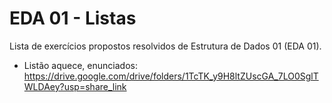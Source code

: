 # EDA 01 - Listas
Lista de exercícios propostos resolvidos de Estrutura de Dados 01 (EDA 01). 
- Listão aquece, enunciados: https://drive.google.com/drive/folders/1TcTK_y9H8ltZUscGA_7LO0SglTWLDAey?usp=share_link 
